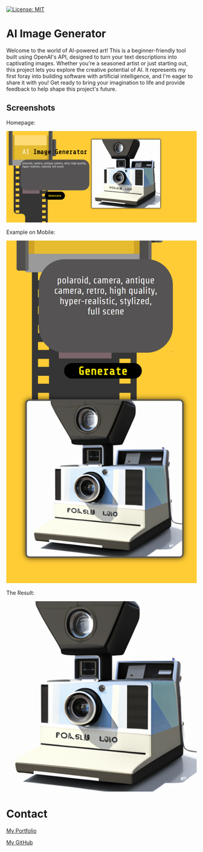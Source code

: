 [![License: MIT](https://img.shields.io/badge/License-MIT-yellow.svg)](https://opensource.org/licenses/MIT)

# AI Image Generator

Welcome to the world of AI-powered art! This is a beginner-friendly tool built using OpenAI's API, designed to turn your text descriptions into captivating images. Whether you're a seasoned artist or just starting out, this project lets you explore the creative potential of AI. It represents my first foray into building software with artificial intelligence, and I'm eager to share it with you! Get ready to bring your imagination to life and provide feedback to help shape this project's future.

## Screenshots

Homepage:

![main](./client/src/Components/Assets/aiHomepage.png)

Example on Mobile:

![mobile](./client/src/Components/Assets/aiMainMobile.png)

The Result:

![example](./client/src/Components/Assets/aiPlaceholder.png)

# Contact

[My Portfolio](https://ryanfann.netlify.app/)

[My GitHub](https://github.com/8BitGinger)
